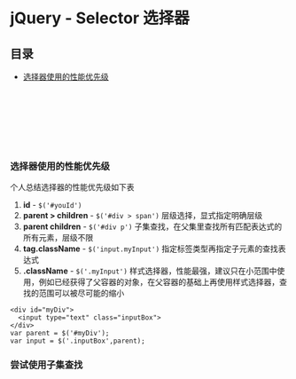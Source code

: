 # jQuery - Selector 选择器

## 目录

- [选择器使用的性能优先级](#选择器使用的性能优先级)



<br><br><br><br><br><br>
### 选择器使用的性能优先级

个人总结选择器的性能优先级如下表
1. **id** - `$('#youId')`
1. **parent > children** - `$('#div > span')` 层级选择，显式指定明确层级
1. **parent children** - `$('#div p')` 子集查找，在父集里查找所有匹配表达式的所有元素，层级不限
1. **tag.className** - `$('input.myInput')` 指定标签类型再指定子元素的查找表达式
1. **.className** - `$('.myInput')` 样式选择器，性能最强，建议只在小范围中使用，例如已经获得了父容器的对象，在父容器的基础上再使用样式选择器，查找的范围可以被尽可能的缩小
  ```
  <div id="myDiv">
    <input type="text" class="inputBox">
  </div>
  var parent = $('#myDiv');
  var input = $('.inputBox',parent);
  ```



### 尝试使用子集查找

